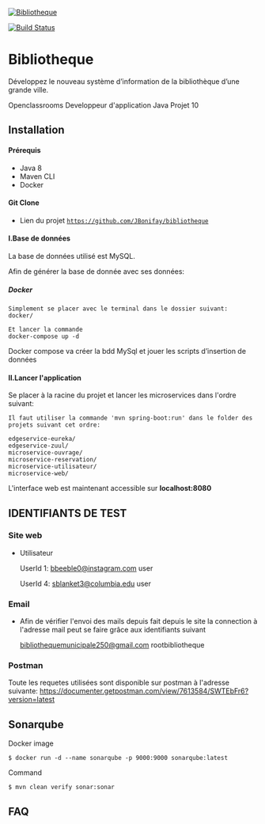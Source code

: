 <a href="https://openclassrooms.com/fr/projects/124/assignment"><img src="https://wiki.froce.fr/images/8/83/Banni%C3%A8re_Lucas_Lhardi.png" title="Bibliotheque" alt="Bibliotheque"></a>

[![Build Status](https://travis-ci.com/JBonifay/OCP10.svg?token=5Q2eji3pFfb7CkjWDaKM&branch=master)](https://travis-ci.com/JBonifay/OCP10)

# Bibliotheque
Développez le nouveau système d’information de la bibliothèque d’une grande ville.

Openclassrooms Developpeur d'application Java Projet 10

## Installation
#### Prérequis
- Java 8
- Maven CLI
- Docker

#### Git Clone

- Lien du projet [`https://github.com/JBonifay/bibliotheque`](https://github.com/JBonifay/bibliotheque)

#### I.Base de données
La base de données utilisé est MySQL.

Afin de générer la base de donnée avec ses données:

##### Docker 
```docker
Simplement se placer avec le terminal dans le dossier suivant:
docker/

Et lancer la commande
docker-compose up -d
``` 
Docker compose va créer la bdd MySql et jouer les scripts d’insertion de données

#### II.Lancer l'application
Se placer à la racine du projet et lancer les microservices dans l'ordre suivant:
```text
Il faut utiliser la commande 'mvn spring-boot:run' dans le folder des projets suivant cet ordre:

edgeservice-eureka/
edgeservice-zuul/
microservice-ouvrage/
microservice-reservation/
microservice-utilisateur/
microservice-web/
```

L'interface web est maintenant accessible sur **localhost:8080**

## IDENTIFIANTS DE TEST
### Site web

- Utilisateur


    UserId 1:
    bbeeble0@instagram.com
    user

    UserId 4:
    sblanket3@columbia.edu
    user
    

### Email

- Afin de vérifier l'envoi des mails depuis fait depuis le site la connection à l'adresse mail peut se faire grâce aux
 identifiants suivant
 
    
    bibliothequemunicipale250@gmail.com
    rootbibliotheque

### Postman
Toute les requetes utilisées sont disponible sur postman à l'adresse suivante:
https://documenter.getpostman.com/view/7613584/SWTEbFr6?version=latest

## Sonarqube

Docker image
```
$ docker run -d --name sonarqube -p 9000:9000 sonarqube:latest
```

Command
```
$ mvn clean verify sonar:sonar
```

## FAQ
          
